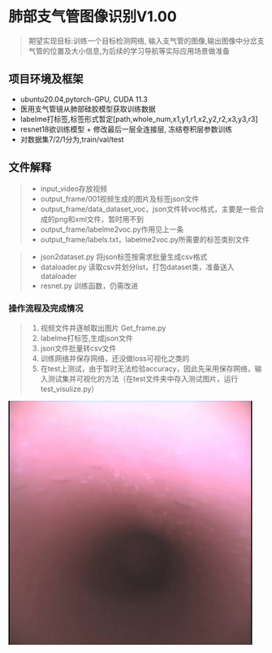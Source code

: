 # 肺部支气管图像识别V1.00
> 期望实现目标:训练一个目标检测网络, 输入支气管的图像,输出图像中分岔支气管的位置及大小信息,为后续的学习导航等实际应用场景做准备

## 项目环境及框架
-  ubuntu20.04,pytorch-GPU, CUDA 11.3
-  医用支气管镜从肺部硅胶模型获取训练数据
-  labelme打标签,标签形式暂定[path,whole_num,x1,y1,r1,x2,y2,r2,x3,y3,r3]
-  resnet18欲训练模型 + 修改最后一层全连接层, 冻结卷积层参数训练
-  对数据集7/2/1分为,train/val/test

## 文件解释
> - input_video存放视频
> - output_frame/001视频生成的图片及标签json文件
> - output_frame/data_dataset_voc，json文件转voc格式，主要是一些合成的png和xml文件，暂时用不到
> - output_frame/labelme2voc.py作用见上一条
> - output_frame/labels.txt，labelme2voc.py所需要的标签类别文件

> - json2dataset.py 将json标签按需求批量生成csv格式
> - dataloader.py 读取csv并划分list，打包dataset类，准备送入dataloader
> - resnet.py 训练函数，仍需改进

### 操作流程及完成情况

> 1. 视频文件并逐帧取出图片 Get_frame.py
> 2. labelme打标签,生成json文件 
> 3. json文件批量转csv文件
> 4. 训练网络并保存网络，还没做loss可视化之类的
> 5. 在test上测试，由于暂时无法检验accuracy，因此先采用保存网络，输入测试集并可视化的方法（在test文件夹中存入测试图片，运行test_visulize.py）

![avatar](/1.jpg)


